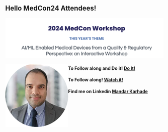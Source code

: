 ## Hello MedCon24 Attendees!

![MedCon-24](https://github.com/mandar-karhade/Medcon2024/blob/f6581a7f2836778f6197da8d8f78229aba215dd9/Images/MedCon24.png?raw=true)

<img align="left" src="https://github.com/mandar-karhade/Medcon2024/blob/ccfe0dd8df7577fae10c7f11789e64b52a66ee57/Images/Mandar.png?raw=true" width="200" height="200">


#### To Follow along and Do it!  [Do It!](https://colab.research.google.com/drive/1FJhQ8FfjuNDvJ-sOiFd4sqPgfMM8SnCP?usp=sharing)

#### To Follow along! [Watch it!](https://colab.research.google.com/drive/1Cpkdl9Hm7vqrJKbirAGqLCPDR1B-o-cB?usp=sharing)

#### Find me on Linkedin [Mandar Karhade](https://www.linkedin.com/in/mandarkarhade/)